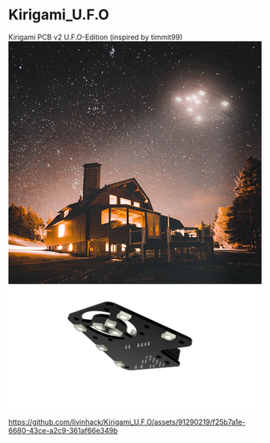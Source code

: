 # Kirigami_U.F.O

Kirigami PCB v2 U.F.O-Edition (inspired by timmit99)
![Alt text](/Images/ufo.png?raw=true "Title")![Alt text](/Images/kirigami_UFO_pcb.png?raw=true "Title")

https://github.com/livinhack/Kirigami_U.F.O/assets/91290219/f25b7a1e-6680-43ce-a2c9-361af66e349b
